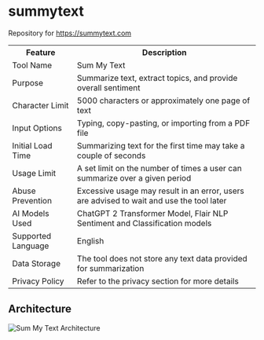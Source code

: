 # summytext

Repository for https://summytext.com

<table>
  <tr>
    <th>Feature</th>
    <th>Description</th>
  </tr>
  <tr>
    <td>Tool Name</td>
    <td>Sum My Text</td>
  </tr>
  <tr>
    <td>Purpose</td>
    <td>Summarize text, extract topics, and provide overall sentiment</td>
  </tr>
  <tr>
    <td>Character Limit</td>
    <td>5000 characters or approximately one page of text</td>
  </tr>
  <tr>
    <td>Input Options</td>
    <td>Typing, copy-pasting, or importing from a PDF file</td>
  </tr>
  <tr>
    <td>Initial Load Time</td>
    <td>Summarizing text for the first time may take a couple of seconds</td>
  </tr>
  <tr>
    <td>Usage Limit</td>
    <td>A set limit on the number of times a user can summarize over a given period</td>
  </tr>
  <tr>
    <td>Abuse Prevention</td>
    <td>Excessive usage may result in an error, users are advised to wait and use the tool later</td>
  </tr>
  <tr>
    <td>AI Models Used</td>
    <td>ChatGPT 2 Transformer Model, Flair NLP Sentiment and Classification models</td>
  </tr>
  <tr>
    <td>Supported Language</td>
    <td>English</td>
  </tr>
  <tr>
    <td>Data Storage</td>
    <td>The tool does not store any text data provided for summarization</td>
  </tr>
  <tr>
    <td>Privacy Policy</td>
    <td>Refer to the privacy section for more details</td>
  </tr>
</table>

## Architecture 

![Sum My Text Architecture](https://github.com/thomasmendez/summytext/blob/main/docs/images/SumMyTextArchitectureDiagram.png.png)
